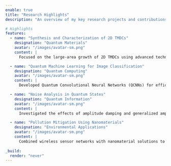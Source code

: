 ```yaml
---
enable: true
title: "Research Highlights"
description: "An overview of my key research projects and contributions in quantum materials and applications."

# Highlights
features:
  - name: "Synthesis and Characterization of 2D TMDCs"
    designation: "Quantum Materials"
    avatar: "/images/avatar-sm.png"
    content: |
      Focused on the large-area growth of 2D TMDCs using advanced techniques like CVD and LPCVD. Characterized materials using SEM, Raman Spectroscopy, and gas sensing setups to explore their optoelectronic and sensing properties.

  - name: "Quantum Machine Learning for Image Classification"
    designation: "Quantum Computing"
    avatar: "/images/avatar-sm.png"
    content: |
      Developed Quantum Convolutional Neural Networks (QCNNs) for efficient image classification. Utilized platforms like Google Colab, PennyLane, and Qiskit to showcase quantum machine learning's potential in data processing.

  - name: "Noise Analysis in Quantum States"
    designation: "Quantum Information"
    avatar: "/images/avatar-sm.png"
    content: |
      Investigated the effects of amplitude damping and generalized amplitude damping channels on Bell states using Mathematica. This work aimed to understand noise impacts on coherence and entanglement in quantum systems.

  - name: "Pollution Mitigation Using Nanomaterials"
    designation: "Environmental Applications"
    avatar: "/images/avatar-sm.png"
    content: |
      Combined wireless sensor networks with nanomaterial solutions to tackle indoor air pollution. Designed efficient systems for air quality monitoring and pollutant mitigation.
  
_build:
  render: "never"
---
```

